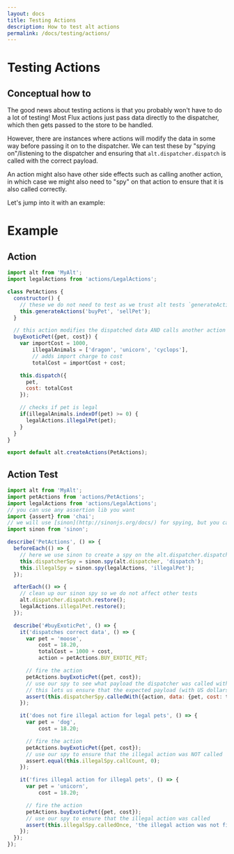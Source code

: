 ```yaml
---
layout: docs
title: Testing Actions
description: How to test alt actions
permalink: /docs/testing/actions/
---
```


# Testing Actions

## Conceptual how to

The good news about testing actions is that you probably won't have to do a lot of testing! Most Flux actions just pass data directly to the dispatcher, which then gets passed to the store to be handled.

However, there are instances where actions will modify the data in some way before passing it on to the dispatcher. We can test these by "spying on"/listening to the dispatcher and ensuring that `alt.dispatcher.dispatch` is called with the correct payload.

An action might also have other side effects such as calling another action, in which case we might also need to "spy" on that action to ensure that it is also called correctly.

Let's jump into it with an example:

# Example

## Action
```javascript
import alt from 'MyAlt';
import legalActions from 'actions/LegalActions';

class PetActions {
  constructor() {
    // these we do not need to test as we trust alt tests `generateActions`
    this.generateActions('buyPet', 'sellPet');
  }

  // this action modifies the dispatched data AND calls another action
  buyExoticPet({pet, cost}) {
    var importCost = 1000,
        illegalAnimals = ['dragon', 'unicorn', 'cyclops'],
        // adds import charge to cost
        totalCost = importCost + cost;

    this.dispatch({
      pet,
      cost: totalCost
    });

    // checks if pet is legal
    if(illegalAnimals.indexOf(pet) >= 0) {
      legalActions.illegalPet(pet);
    }
  }
}

export default alt.createActions(PetActions);
```

## Action Test

```javascript
import alt from 'MyAlt';
import petActions from 'actions/PetActions';
import legalActions from 'actions/LegalActions';
// you can use any assertion lib you want
import {assert} from 'chai';
// we will use [sinon](http://sinonjs.org/docs/) for spying, but you can use any similar lib
import sinon from 'sinon';

describe('PetActions', () => {
  beforeEach(() => {
    // here we use sinon to create a spy on the alt.dispatcher.dispatch function
    this.dispatcherSpy = sinon.spy(alt.dispatcher, 'dispatch');
    this.illegalSpy = sinon.spy(legalActions, 'illegalPet');
  });

  afterEach(() => {
    // clean up our sinon spy so we do not affect other tests
    alt.dispatcher.dispatch.restore();
    legalActions.illegalPet.restore();
  });

  describe('#buyExoticPet', () => {
    it('dispatches correct data', () => {
      var pet = 'moose',
          cost = 18.20,
          totalCost = 1000 + cost,
          action = petActions.BUY_EXOTIC_PET;

      // fire the action
      petActions.buyExoticPet({pet, cost});
      // use our spy to see what payload the dispatcher was called with
      // this lets us ensure that the expected payload (with US dollars) was fired
      assert(this.dispatcherSpy.calledWith({action, data: {pet, cost: totalCost}}), 'dispatcher did not receive correct payload');
    });

    it('does not fire illegal action for legal pets', () => {
      var pet = 'dog',
          cost = 18.20;

      // fire the action
      petActions.buyExoticPet({pet, cost});
      // use our spy to ensure that the illegal action was NOT called
      assert.equal(this.illegalSpy.callCount, 0);
    });

    it('fires illegal action for illegal pets', () => {
      var pet = 'unicorn',
          cost = 18.20;

      // fire the action
      petActions.buyExoticPet({pet, cost});
      // use our spy to ensure that the illegal action was called
      assert(this.illegalSpy.calledOnce, 'the illegal action was not fired');
    });
  });
});
```
